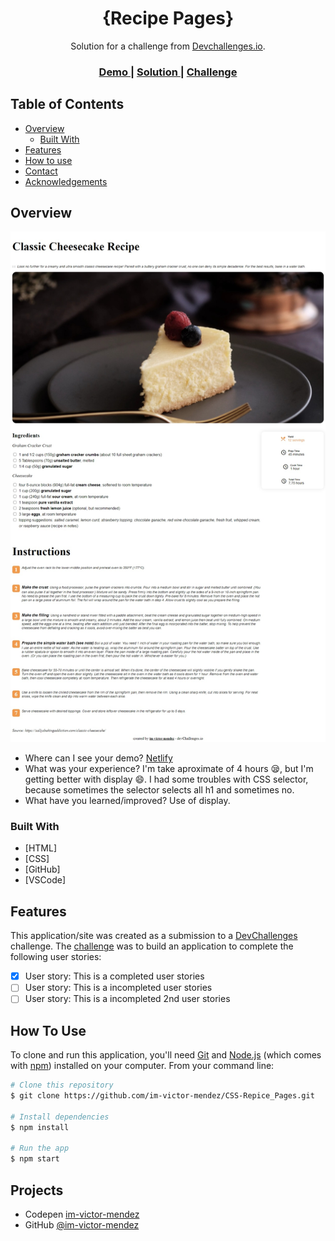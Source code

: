 <h1 align="center">{Recipe Pages}</h1>

<div align="center">
   Solution for a challenge from  <a href="http://devchallenges.io" target="_blank">Devchallenges.io</a>.
</div>

<div align="center">
  <h3>
    <a href="https://glistening-tanuki-8d1b42.netlify.app">
      Demo
    </a>
    <span> | </span>
    <a href="https://github.com/im-victor-mendez/CSS-Repice_Pages.git">
      Solution
    </a>
    <span> | </span>
    <a href="https://devchallenges.io/challenges/OEKdUZ6xs0h99C38XVht">
      Challenge
    </a>
  </h3>
</div>

<!-- TABLE OF CONTENTS -->

## Table of Contents

- [Overview](#overview)
  - [Built With](#built-with)
- [Features](#features)
- [How to use](#how-to-use)
- [Contact](#contact)
- [Acknowledgements](#acknowledgements)

<!-- OVERVIEW -->

## Overview

![screenshot](src/Overview.jpeg)

- Where can I see your demo?
    [Netlify](https://glistening-tanuki-8d1b42.netlify.app)
- What was your experience?
    I'm take aproximate of 4 hours 😪, but I'm getting better with display 😄.
    I had some troubles with CSS selector, because sometimes the selector selects all h1 and sometimes no.
- What have you learned/improved?
    Use of display.

### Built With

- [HTML]
- [CSS]
- [GitHub]
- [VSCode]

## Features

This application/site was created as a submission to a [DevChallenges](https://devchallenges.io/challenges) challenge. The [challenge](https://devchallenges.io/challenges/TtUjDt19eIHxNQ4n5jps) was to build an application to complete the following user stories:

- [x] User story: This is a completed user stories
- [ ] User story: This is a incompleted user stories
- [ ] User story: This is a incompleted 2nd user stories

## How To Use

To clone and run this application, you'll need [Git](https://git-scm.com) and [Node.js](https://nodejs.org/en/download/) (which comes with [npm](http://npmjs.com)) installed on your computer. From your command line:

```bash
# Clone this repository
$ git clone https://github.com/im-victor-mendez/CSS-Repice_Pages.git

# Install dependencies
$ npm install

# Run the app
$ npm start
```

## Projects

- Codepen [im-victor-mendez](https://codepen.io/im-victor-mendez)
- GitHub [@im-victor-mendez](https://github.com/im-victor-mendez)

